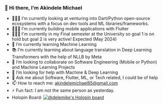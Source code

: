 ### 👋 Hi there, I'm Akindele Michael

- 👨🏾‍💻 I’m currently looking at venturing into Dart/Python open-source ecosystems with a focus on dev tools and ML libraries/frameworks. 
- 👨🏾‍💻 I’m currently building mobile applications with Flutter
- 👨🏾‍🎓 I'm currently in my Final semester at the University so goal 1 is on hold but goal 2 is very active! Expected (May 2024)
- 🌱 I’m currently learning Machine Learning
- 📚 I’m currently learning about language translation in Deep Learning Transformers with the help of NLLB by Meta
- 👯 I’m looking to collaborate on Software Engineering (Mobile or Python) and Machine Learning Projects
- 🤔 I’m looking for help with Machine & Deep Learning
- 💬 Ask me about Software, Flutter, ML, or Tech related, I could be of help
- 📫 How to reach me: akindelemichael65@gmail.com
- ⚡ Fun fact: I am not the same person as yesterday.
- Holopin Board: [![@delemike's Holopin board](https://holopin.me/delemike)](https://holopin.io/@delemike)
